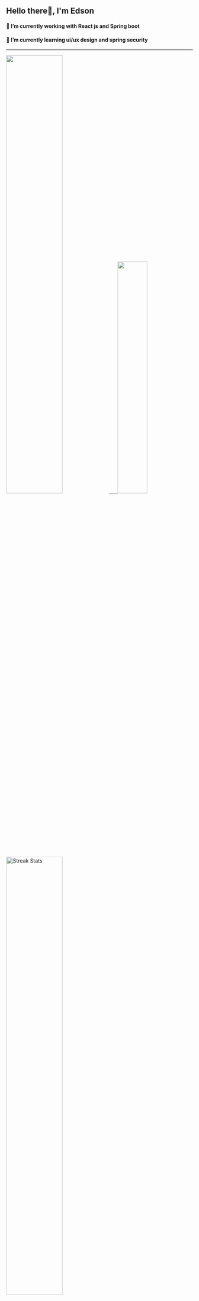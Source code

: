 
## Hello there👋, I'm Edson 

#### 🔭 I’m currently working with React js and Spring boot 
#### 🌱 I’m currently learning ui/ux design and spring security
---
    
  

 <p align="left">
  <a href="https://github.com/EdsonNhancale">
  <img width=55% src="https://github-readme-stats.vercel.app/api?username=EdsonNhancale&show_icons=true&theme=dracula&include_all_commits=true&count_private=true"/>&nbsp;&nbsp;&nbsp;&nbsp;&nbsp;
  <img  width=40% src="https://github-readme-stats.vercel.app/api/top-langs/?username=EdsonNhancale&layout=compact&langs_count=7&theme=dracula"/>
</p>

  <p align="left">
    <a href="https://github.com/EdsonNhancale"><img width=55% alt="Streak Stats" src="https://github-readme-streak-stats.herokuapp.com/?user=EdsonNhancale&theme=dracula"/></a>
   </p>

 
 <!--START_SECTION:waka-->

```txt
From: 16 November 2022 - To: 31 July 2023

Total Time: 499 hrs 36 mins

JavaScript        371 hrs 58 mins ██████████████████▓░░░░░░   74.45 %
TypeScript        63 hrs 9 mins   ███░░░░░░░░░░░░░░░░░░░░░░   12.64 %
Dart              14 hrs 6 mins   ▓░░░░░░░░░░░░░░░░░░░░░░░░   02.82 %
JSON              10 hrs 21 mins  ▓░░░░░░░░░░░░░░░░░░░░░░░░   02.07 %
Other             9 hrs 31 mins   ▒░░░░░░░░░░░░░░░░░░░░░░░░   01.91 %
```

<!--END_SECTION:waka-->

<div> 
  <a href="www.linkedin.com/in/edson-nhancale-7849781a6" target="_blank"><img src="https://img.shields.io/badge/-LinkedIn-%230077B5?style=for-the-badge&logo=linkedin&logoColor=white" target="_blank"></a> 

</div>


